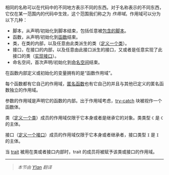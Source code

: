 相同的名称可以在代码中的不同地方表示不同的东西。对于名称表示的不同东西，它仅在某一范围内的代码中生效，这个范围我们称之为 *作用域*。作用域可以分为以下几种：
- 脚本，从声明/初始化到脚本结束，包括任意被[包含的脚本](script-inclusion.md)。
- 函数，从声明/初始化到[函数](../functions/defining-a-function)结束。
- 类，在类的内部，以及任意由此类派生的类（[定义一个类](../classes/defining-a-basic-class.md)）。
- 接口，在接口的内部，以及任意由此接口派生的接口，又或者是任意实现了此接口的类（[实现接口](../classes/implementing-an-interface.md)）。
- 命名空间，首次声明/初始化到[命名空间](../source-code-fundamentals/namespaces.md)结束。

在函数内部定义或初始化的变量拥有的是“函数作用域”。

每个函数都有它自己的作用域，[匿名函数](../functions/anonymous-functions.md)也有它自己的并且与其他已定义的匿名函数独立的作用域。

参数的作用域是声明它的函数的内部。出于作用域考虑，[try-catch](../statements/try.md) 块被视作一个函数体。

类（[定义一个类](../classes/defining-a-basic-class.md)）成员的作用域仅限于它本身或者是继承它的对象。类类型 `C` 是 `C` 的主体。

接口（[定义一个接口](../classes/implementing-an-interface.md)）成员的作用域仅限于它本身或者继承者，接口类型 `I` 是 `I` 的主体。

当 [trait](../classes/using-a-trait.md) 被用在类或者接口内部时，trait 的成员将被赋予该类或接口的作用域。

---

> *本节由 [Y!an](https://yian.me/blog/) 翻译*
